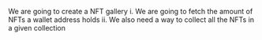 We are going to create a NFT gallery
i. We are going to fetch the amount of NFTs a wallet address holds
ii. We also need a way to collect all the NFTs in a given collection
